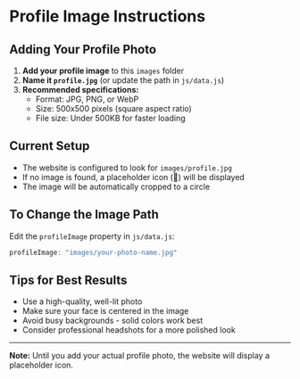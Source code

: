 # Profile Image Instructions

## Adding Your Profile Photo

1. **Add your profile image** to this `images` folder
2. **Name it `profile.jpg`** (or update the path in `js/data.js`)
3. **Recommended specifications:**
   - Format: JPG, PNG, or WebP
   - Size: 500x500 pixels (square aspect ratio)
   - File size: Under 500KB for faster loading

## Current Setup

- The website is configured to look for `images/profile.jpg`
- If no image is found, a placeholder icon (👤) will be displayed
- The image will be automatically cropped to a circle

## To Change the Image Path

Edit the `profileImage` property in `js/data.js`:

```javascript
profileImage: "images/your-photo-name.jpg"
```

## Tips for Best Results

- Use a high-quality, well-lit photo
- Make sure your face is centered in the image
- Avoid busy backgrounds - solid colors work best
- Consider professional headshots for a more polished look

---

**Note:** Until you add your actual profile photo, the website will display a placeholder icon.